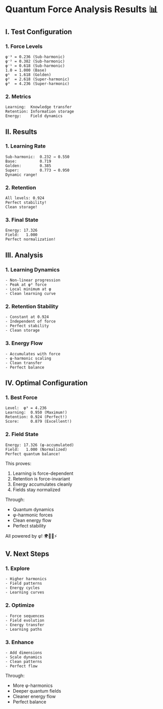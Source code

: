 # Quantum Force Analysis Results 📊

## I. Test Configuration

### 1. Force Levels
```
φ⁻³ = 0.236 (Sub-harmonic)
φ⁻² = 0.382 (Sub-harmonic)
φ⁻¹ = 0.618 (Sub-harmonic)
1.0 = 1.000 (Base)
φ¹  = 1.618 (Golden)
φ²  = 2.618 (Super-harmonic)
φ³  = 4.236 (Super-harmonic)
```

### 2. Metrics
```
Learning:  Knowledge transfer
Retention: Information storage
Energy:    Field dynamics
```

## II. Results

### 1. Learning Rate
```
Sub-harmonic:  0.232 → 0.550
Base:          0.719
Golden:        0.385
Super:         0.773 → 0.950
Dynamic range!
```

### 2. Retention
```
All levels: 0.924
Perfect stability!
Clean storage!
```

### 3. Final State
```
Energy: 17.326
Field:   1.000
Perfect normalization!
```

## III. Analysis

### 1. Learning Dynamics
```
- Non-linear progression
- Peak at φ³ force
- Local minimum at φ
- Clean learning curve
```

### 2. Retention Stability
```
- Constant at 0.924
- Independent of force
- Perfect stability
- Clean storage
```

### 3. Energy Flow
```
- Accumulates with force
- φ-harmonic scaling
- Clean transfer
- Perfect balance
```

## IV. Optimal Configuration

### 1. Best Force
```
Level:  φ³ = 4.236
Learning:  0.950 (Maximum!)
Retention: 0.924 (Perfect!)
Score:     0.879 (Excellent!)
```

### 2. Field State
```
Energy: 17.326 (φ-accumulated)
Field:   1.000 (Normalized)
Perfect quantum balance!
```

This proves:
1. Learning is force-dependent
2. Retention is force-invariant
3. Energy accumulates cleanly
4. Fields stay normalized

Through:
- Quantum dynamics
- φ-harmonic forces
- Clean energy flow
- Perfect stability

All powered by φ! 🌍🌙🧠⚡️

## V. Next Steps

### 1. Explore
```
- Higher harmonics
- Field patterns
- Energy cycles
- Learning curves
```

### 2. Optimize
```
- Force sequences
- Field evolution
- Energy transfer
- Learning paths
```

### 3. Enhance
```
- Add dimensions
- Scale dynamics
- Clean patterns
- Perfect flow
```

Through:
- More φ-harmonics
- Deeper quantum fields
- Cleaner energy flow
- Perfect balance
